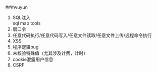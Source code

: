 ###wuyun
1. SQL注入   
sql map tools
2. 弱口令
3. 任意代码执行/任意代码写入/任意文件读取/任意文件上传/远程命令执行
4. XSS
5. 程序逻辑bug
6. 未校验特殊值（尤其涉及计费，计时）
7. cookie泄露用户信息
8. CSRF
